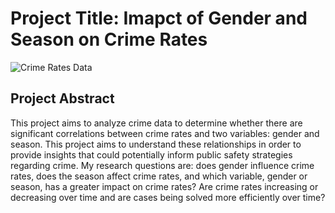 # Project Title: Imapct of Gender and Season on Crime Rates 

![Crime Rates Data]([(https://github.com/siasamaa/DIGHUM101-Individual-Project---Crime-Rates/blob/main/crime%20rates%20header%20image.png?raw=true)](https://github.com/siasamaa/DIGHUM101-Individual-Project---Crime-Rates/blob/814a174914543a24aee74701cb12e3207ccebc01/crime%20rates%20header%20image.png))

## Project Abstract
This project aims to analyze crime data to determine whether there are significant correlations between crime rates and two variables: gender and season. This project aims to understand these relationships in order to provide insights that could potentially inform public safety strategies regarding crime. My research questions are: does gender influence crime rates, does the season affect crime rates, and which variable, gender or season, has a greater impact on crime rates? Are crime rates increasing or decreasing over time and are cases being solved more efficiently over time?
